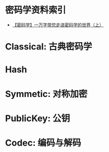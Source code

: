 
# 密码学资料索引





- [【密码学】一万字带您走进密码学的世界（上）](http://www.ehcoo.com/cryptology.html?hmsr=toutiao.io&utm_medium=toutiao.io&utm_source=toutiao.io) 




# Classical: 古典密码学


# Hash


# Symmetic: 对称加密


# PublicKey: 公钥


# Codec: 编码与解码
